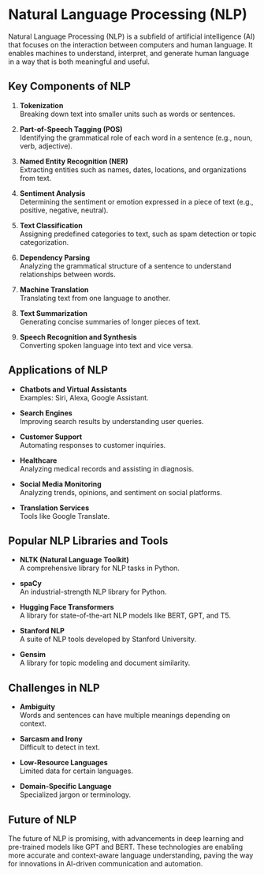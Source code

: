 # Natural Language Processing (NLP)

Natural Language Processing (NLP) is a subfield of artificial intelligence (AI) that focuses on the interaction between computers and human language. It enables machines to understand, interpret, and generate human language in a way that is both meaningful and useful.

## Key Components of NLP

1. **Tokenization**  
    Breaking down text into smaller units such as words or sentences.

2. **Part-of-Speech Tagging (POS)**  
    Identifying the grammatical role of each word in a sentence (e.g., noun, verb, adjective).

3. **Named Entity Recognition (NER)**  
    Extracting entities such as names, dates, locations, and organizations from text.

4. **Sentiment Analysis**  
    Determining the sentiment or emotion expressed in a piece of text (e.g., positive, negative, neutral).

5. **Text Classification**  
    Assigning predefined categories to text, such as spam detection or topic categorization.

6. **Dependency Parsing**  
    Analyzing the grammatical structure of a sentence to understand relationships between words.

7. **Machine Translation**  
    Translating text from one language to another.

8. **Text Summarization**  
    Generating concise summaries of longer pieces of text.

9. **Speech Recognition and Synthesis**  
    Converting spoken language into text and vice versa.

## Applications of NLP

- **Chatbots and Virtual Assistants**  
  Examples: Siri, Alexa, Google Assistant.

- **Search Engines**  
  Improving search results by understanding user queries.

- **Customer Support**  
  Automating responses to customer inquiries.

- **Healthcare**  
  Analyzing medical records and assisting in diagnosis.

- **Social Media Monitoring**  
  Analyzing trends, opinions, and sentiment on social platforms.

- **Translation Services**  
  Tools like Google Translate.

## Popular NLP Libraries and Tools

- **NLTK (Natural Language Toolkit)**  
  A comprehensive library for NLP tasks in Python.

- **spaCy**  
  An industrial-strength NLP library for Python.

- **Hugging Face Transformers**  
  A library for state-of-the-art NLP models like BERT, GPT, and T5.

- **Stanford NLP**  
  A suite of NLP tools developed by Stanford University.

- **Gensim**  
  A library for topic modeling and document similarity.

## Challenges in NLP

- **Ambiguity**  
  Words and sentences can have multiple meanings depending on context.

- **Sarcasm and Irony**  
  Difficult to detect in text.

- **Low-Resource Languages**  
  Limited data for certain languages.

- **Domain-Specific Language**  
  Specialized jargon or terminology.

## Future of NLP

The future of NLP is promising, with advancements in deep learning and pre-trained models like GPT and BERT. These technologies are enabling more accurate and context-aware language understanding, paving the way for innovations in AI-driven communication and automation.
